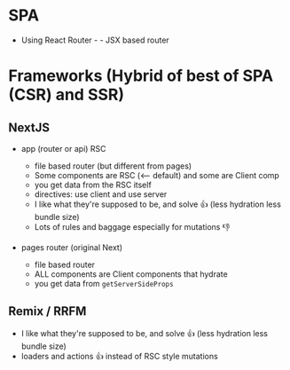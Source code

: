 # SPA

- Using React Router - <Route></Route> - JSX based router

# Frameworks (Hybrid of best of SPA (CSR) and SSR)

## NextJS

- app (router or api) RSC

  - file based router (but different from pages)
  - Some components are RSC (<-- default) and some are Client comp
  - you get data from the RSC itself
  - directives: use client and use server
  - I like what they're supposed to be, and solve 👍 (less hydration less bundle size)
  - Lots of rules and baggage especially for mutations 👎

- pages router (original Next)

  - file based router
  - ALL components are Client components that hydrate
  - you get data from `getServerSideProps`

## Remix / RRFM

- I like what they're supposed to be, and solve 👍 (less hydration less bundle size)
- loaders and actions 👍 instead of RSC style mutations
